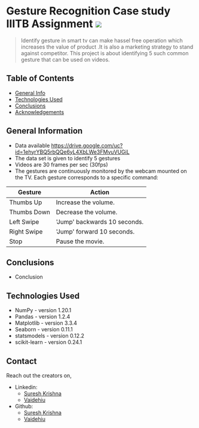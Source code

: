 # Gesture Recognition Case study IIITB Assignment ![](https://img.shields.io/badge/Vaidehi-SureshKrishna-brightgreen.svg?colorB=ff0000)
>Identify gesture in smart tv can make hassel free operation which increases the value of product .It is also a marketing strategy to stand against competitor.
>This project is about identifying 5 such common gesture that can be used on videos.
## Table of Contents
* [General Info](#general-information)
* [Technologies Used](#technologies-used)
* [Conclusions](#conclusions)
* [Acknowledgements](#acknowledgements)

## General Information
- Data available https://drive.google.com/uc?id=1ehyrYBQ5rbQQe6yL4XbLWe3FMvuVUGiL
- The data set is given to identify 5 gestures 
- Videos are 30 frames per sec (30fps)
- The gestures are continuously monitored by the webcam mounted on the TV. Each gesture corresponds to a specific command:
 
| Gesture | Action |
| --- | --- | 
| Thumbs Up | Increase the volume. |
| Thumbs Down | Decrease the volume. |
| Left Swipe | 'Jump' backwards 10 seconds. |
| Right Swipe | 'Jump' forward 10 seconds. |
| Stop | Pause the movie. |

## Conclusions
- Conclusion


## Technologies Used
- NumPy - version 1.20.1
- Pandas - version 1.2.4
- Matplotlib - version 3.3.4
- Seaborn - version 0.11.1
- statsmodels - version 0.12.2
- scikit-learn - version 0.24.1



## Contact
Reach out the creators on,
- Linkedin:
    - [Suresh Krishna](https://www.linkedin.com/in/sureshkrishh/)
    - [Vaidehiu](https://www.linkedin.com/in/vaidehiu/)
- Github:
    - [Suresh Krishna](https://github.com/Sureshkrishh)
    - [Vaidehiu](https://github.com/vaidehiu)    
